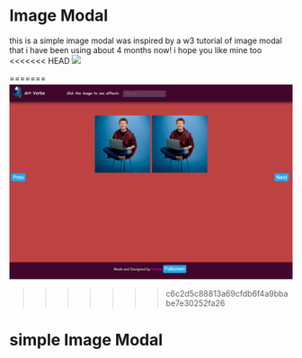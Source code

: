 # Image Modal
   this is a simple image modal
    was inspired by a w3 tutorial of image modal that i have been using about 4 months now!
      i hope you like mine too
<<<<<<< HEAD
       <img src="https://zikama.github.io/simplemodal/img/demo.png" max-width="80%" max-height="878px">
    
=======
     ![alt text](https://github.com/zikama/simplemodal/blob/master/img/demo.PNG "simplemodal")
>>>>>>> c6c2d5c88813a69cfdb6f4a9bbabe7e30252fa26
# simple Image Modal
